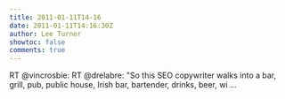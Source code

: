 ```yaml
---
title: 2011-01-11T14-16
date: 2011-01-11T14:16:30Z
author: Lee Turner
showtoc: false
comments: true
---
```


RT @vincrosbie: RT @drelabre: "So this SEO copywriter walks into a bar, grill, pub, public house, Irish bar, bartender, drinks, beer, wi ...

